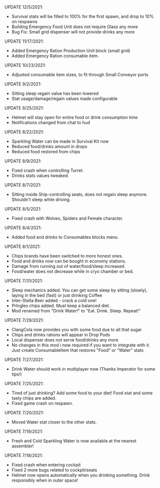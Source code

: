 UPDATE 12/5/2021:

- Survival stats will be filled to 100% for the first spawn, and drop to 10% on respawns
- Building Emergency Food Unit does not require Glass any more
- Bug Fix: Small grid dispenser will not provide drinks any more

UPDATE 11/17/2021:

- Added Emergency Ration Production Unit block (small grid)
- Added Emergency Ration consumable item.

UPDATE 10/23/2021:

- Adjusted consumable item sizes, to fit through Small Conveyor ports

UPDATE 9/2/2021:

- Sitting sleep regain value has been lowered
- Stat usage/damage/regain values made configurable

UPDATE 8/25/2021:

- Helmet will stay open for entire food or drink consumption time
- Notifications changed from chat to hud

UPDATE 8/22/2021:

- Sparkling Water can be made in Survival Kit now
- Reduced food/drinks amount in drops
- Reduced food restored from chips

UPDATE 8/9/2021:

- Fixed crash when controlling Turret.
- Drinks stats values tweaked.

UPDATE 8/7/2021:

- Sitting inside Ship-controlling seats, does not regain sleep anymore. Shouldn't sleep while driving.

UPDATE 8/5/2021:

- Fixed crash with Wolves, Spiders and Female character.

UPDATE 8/4/2021:

- Added food and drinks to Consumables blocks menu

UPDATE 8/1/2021:

- Chips brands have been switched to more honest ones.
- Food and drinks now can be bought in economy stations.
- Damage from running out of water/food/sleep increased.
- Food/water does not decrease while in cryo chamber or bed.

UPDATE 7/31/2021:

- Sleep mechanics added. You can get some sleep by sitting (slowly), laying in the bed (fast) or just drinking Coffee
- Inter-Stella Beer added - crack a cold one!
- Prlngles chips added. Must keep a balanced diet.
- Mod renamed from "Drink Water!" to "Eat. Drink. Sleep. Repeat!"

UPDATE 7/29/2021:

- ClangCola now provides you with some food due to all that sugar
- Chips and drinks rations will appear in Drop Pods
- Local dispenser does not serve food/drinks any more
- No changes in this mod i now required if you want to integrate with it. Just create ConsumableItem that restores "Food" or "Water" stats

UPDATE 7/27/2021:

- Drink Water should work in multiplayer now (Thanks Imperator for some tips!)

UPDATE 7/25/2021:

- Tired of just drinking? Add some food to your diet! Food stat and some tasty chips are added.
- Fixed game crash on respawn.

UPDATE 7/20/2021:

- Moved Water stat closer to the other stats.

UPDATE 7/19/2021:

- Fresh and Cold Sparkling Water is now available at the nearest assembler!

UPDATE 7/18/2021:

- Fixed crash when entering cockpit
- Fixed 2 more bugs related to cockpit/seats
- Helmet now opens automatically when you drinking something. Drink responsibly when in outer space!